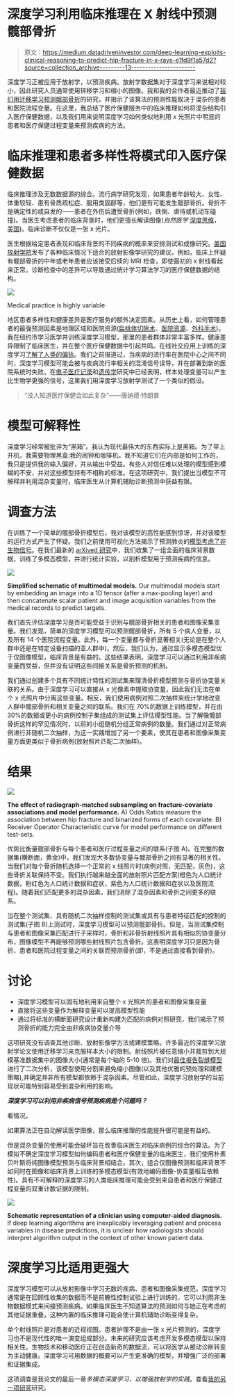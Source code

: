# 深度学习利用临床推理在 X 射线中预测髋部骨折

> 原文：<https://medium.datadriveninvestor.com/deep-learning-exploits-clinical-reasoning-to-predict-hip-fracture-in-x-rays-e1fd9f1a57d2?source=collection_archive---------13----------------------->

深度学习正被应用于放射学，以预测疾病。放射学数据集对于深度学习来说相对较小，因此研究人员通常使用转移学习和缩小的图像。我和我的合作者最近推动了[我们用迁移学习预测髋部骨折](https://www.nature.com/articles/s41746-019-0105-1)的研究，并揭示了该算法的预测性能取决于混杂的患者和医院流程变量。在这里，我总结了医疗保健服务中的临床推理如何将混杂结构引入医疗保健数据，以及我们用来说明深度学习如何类似地利用 x 光照片中明显的患者和医疗保健过程变量来预测疾病的方法。

# 临床推理和患者多样性将模式印入医疗保健数据

临床推理涉及无数数据源的综合。流行病学研究发现，如果患者年龄较大、女性、体重较轻、患有骨质疏松症、服用类固醇等，他们更有可能发生髋部骨折。骨折不是确定性的或自发的——患者在外伤后遭受骨折(例如，跌倒、虐待或机动车碰撞)。当医生考虑患者的临床背景时，他们更擅长解读图像(*自然医学* [深度思维](https://www.nature.com/articles/s41591-018-0107-6/figures/3)，[美国](https://www.nature.com/articles/s41591-018-0147-y))。临床诊断不仅仅是一张 x 光片。

医生根据给定患者表现和临床背景的不同疾病的概率来安排测试和成像研究。[美国放射学院](https://acsearch.acr.org/docs/69404/Narrative/)发布了各种临床情况下适合的放射影像学研究的建议。例如，临床上怀疑有髋部骨折的中年或老年患者应该接受后续的 MRI 检查，即使最初的 x 射线看起来正常。诊断检查中的差异可以导致通过统计学习算法学习的医疗保健数据的结构。

![](img/18509130f20dc07586859c85800ee32f.png)

Medical practice is highly variable

地区患者多样性和健康差异是医疗服务的额外决定因素。从历史上看，如何管理患者的最强预测因素是地理区域和医院资源([扁桃体切除术](https://www.ncbi.nlm.nih.gov/pmc/articles/PMC2076749/)、[医院资源](https://www.ncbi.nlm.nih.gov/pubmed/4750608)、[外科手术](https://www.ncbi.nlm.nih.gov/pubmed/7133068))。我在纽约市学习医学并训练深度学习模型，那里的患者群体非常丰富多样。健康差异限制了临床医生，并在整个医疗保健数据中引起共鸣。在线社交应用上训练的深度学习[了解了人类的偏执](https://techcrunch.com/2016/03/24/microsoft-silences-its-new-a-i-bot-tay-after-twitter-users-teach-it-racism/)。我们之前报道过，当疾病的流行率在医院中心之间不同时，深度学习模型可能会被与疾病流行率相关的混淆信号误导，并在部署到新的医院系统时失败。在[电子医疗记录](https://www.bmj.com/content/361/bmj.k1479)和[遗传学](https://www.nature.com/articles/ng0707-807)研究中已经表明，样本处理变量可以产生比生物学更强的信号，这里我们用深度学习放射学测试了一个类似的假设。

> “没人知道医疗保健会如此复杂”——唐纳德·特朗普

# 模型可解释性

深度学习经常被批评为“黑箱”。我认为现代最伟大的东西实际上是黑箱。为了早上开机，我需要物理黑盒:我的闹钟和咖啡机。我不知道它们在内部是如何工作的，我只是提供我的输入偏好，并从输出中受益。有些人对信任难以处理的模型感到模糊的不安，并对这些模型持有不相称的标准。在这项研究中，我们提出当模型不可解释并利用混杂变量时，临床医生从计算机辅助诊断预测中获益有限。

# 调查方法

在训练了一个简单的髋部骨折模型后，我对该模型的高性能感到惊讶，并对该模型的运行方式产生了怀疑。我们之前使用可视化方法揭示了预测肺炎的[模型考虑了非生物信号](https://medium.com/@jrzech/what-are-radiological-deep-learning-models-actually-learning-f97a546c5b98)。在我们最新的 [arXived 研究](https://arxiv.org/abs/1811.03695)中，我们收集了一组全面的临床背景数据，训练了多模态模型，并进行统计实验，以剖析模型用于预测疾病的信息。

![](img/2b5c7e5ade63c5c7b550f083622196cc.png)

**Simplified schematic of multimodal models.** Our multimodal models start by embedding an image into a 1D tensor (after a max-pooling layer) and then concatenate scalar patient and image acquisition variables from the medical records to predict targets.

我们首先评估深度学习是否可能受益于识别与髋部骨折相关的患者和图像采集变量。我们发现，简单的深度学习模型可以预测髋部骨折，所有 5 个病人变量，以及所有 14 个医院流程变量。此外，每一个变量都与骨折显著相关(无论是在整个人群中还是在特定设备扫描的亚人群中)。然后，我们认为，通过显示多模态模型优于仅图像模型，临床背景是有益的。这些结果表明，深度学习可以通过利用非疾病变量而受益，但并没有证明这些间接关系是骨折预测的机制。

我们通过创建多个具有不同统计特性的测试集来理清骨折模型预测与骨折协变量关联的关系。由于深度学习可以直接从 x 光像素中提取协变量，因此我们无法在单个 x 光照片中分离这些变量。相反，我们使用病例对照二次抽样来统计学地改变人群中髋部骨折和相关变量之间的联系。我们在 70%的数据上训练模型，并在由 30%的数据或更小的病例控制子集组成的测试集上评估模型性能。当了解像髋部骨折这样的罕见情况时，以前的小组随机分组正常病例的数量。我们通过对正常病例进行非随机二次抽样，为这一实践增加了另一个要素，使其在患者和图像采集变量方面更类似于骨折病例(放射照片匹配二次抽样)。

# 结果

![](img/d9e36a89325482e44c7fde392d0a3213.png)

**The effect of radiograph-matched subsampling on fracture-covariate associations and model performance.** A) Odds Ratios measure the association between hip fracture and binarized forms of each covariate. B) Receiver Operator Characteristic curve for model performance on different test-sets.

优势比衡量髋部骨折与每个患者和医疗过程变量之间的联系(子图 A)。在完整的数据集(横断面，黄金)中，我们发现大多数协变量与髋部骨折之间有显著的相关性。当我们对每个骨折随机选择一个正常的 x 线照片时(病例对照，无匹配，灰色)，这些骨折关联保持不变。我们执行越来越全面的放射照片匹配方案(橙色为人口统计数据，粉红色为人口统计数据和症状，紫色为人口统计数据和症状以及医院流程)。随着我们匹配更多的混杂因素，我们消除了混杂因素和骨折之间更多的联系。

当在整个测试集、具有随机二次抽样控制的测试集或具有与患者特征匹配的控制的测试集(子图 B)上测试时，深度学习模型可以预测髋部骨折。但是，当测试集控制与患者和图像采集匹配进行子采样时，骨折和非骨折射线照片具有相似的协变量分布，图像模型不再能够预测哪些射线照片包含骨折。这表明深度学习只是因为骨折、患者和医院过程变量之间的关联而预测骨折(即，不是通过直接看到骨折)。

# 讨论

*   深度学习模型可以固有地利用来自整个 x 光照片的患者和图像采集变量
*   直接将这些变量作为解释变量可以提高模型性能
*   通过将标准的横断面研究设计重新构建为匹配的病例对照研究，我们揭示了预测骨折的能力完全由非疾病协变量介导

这项研究没有调查其他诊断、放射影像学方法或建模策略。许多最近的深度学习放射学论文使用迁移学习来克服样本大小的限制。射线照片被任意缩小并裁剪到大规模基准数据集中的图像大小(通常是每个轴的 5-10 倍)。我们对[最佳报告裂缝模型](https://arxiv.org/abs/1711.06504)进行了二次分析，该模型使用分割来避免缩小图像(以及其他优雅的预处理和建模策略),并确定并非所有模型都依赖于混杂因素。尽管如此，深度学习放射学的当前现状可能特别容易受到混杂利用的影响。

***深度学习可以利用非疾病信号预测疾病是个问题吗？***

看情况。

如果算法正在自动解读医学图像，那么临床推理的性能提升很可能是有益的。

但是混杂变量的使用可能会破坏旨在改善临床医生对临床病例的综合的算法。为了模拟不确定深度学习模型如何编码患者和医疗保健变量的临床医生，我们使用朴素贝叶斯将纯图像模型预测与临床背景相结合。其次，组合仅图像预测和临床背景不如同时在图像和临床背景上训练的多模态模型(有效地编码图像-协变量相互依赖性)。具有不可解释的深度学习的人类临床推理可能会受到来自患者和医疗保健过程变量的双重计数证据的限制。

![](img/da1340da00e7e509f7a40f7a869ed620.png)

**Schematic representation of a clinician using computer-aided diagnosis.** If deep learning algorithms are inexplicably leveraging patient and process variables in disease predictions, it is unclear how radiologists should interpret algorithm output in the context of other known patient data.

# 深度学习比适用更强大

深度学习模型可以从放射影像中学习无数的疾病、患者和图像采集规范。深度学习通常是在回顾性收集的数据而不是前瞻性控制试验上进行训练的，它可以利用非生物数据模式来间接预测疾病。如果临床医生不知道算法的预测如何与她正在考虑的其他证据重叠，这种内置的临床推理可能会使计算机辅助诊断变得复杂。

单个射线照片是对患者的近视视图。患者护理不是由一张 x 光片预测的，深度学习也不是现代性的唯一演变组成部分。未来的研究应该考虑开发多模态模型以保持相关性。生物技术和移动医疗正在创造新奇的数据流，可以将医学从被动诊断转变为主动健康。深度学习可用数据的概要可以产生更准确的模型，并增强广泛的部署和证据集成。

这项调查是我论文的最后一章*多模态深度学习，以增强放射学的实践*。查看[我的另一项研究](https://scholar.google.com/citations?user=oj69DwoAAAAJ&hl=en&oi=ao)研究。